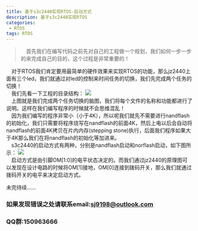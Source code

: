 ```yaml
---
title: 基于s3c2440实现RTOS-启动方式
description: 基于s3c2440实现RTOS
categories:
 - RTOS
tags: RTOS
---
```

>&emsp;首先我们在编写代码之前先对自己的工程做一个规划，我们如何一步一步的来完成自己的目的，这个过程是非常重要的！
  
&emsp;对于RTOS我们肯定要用最简单的硬件效果来实现RTOS的功能，那么jz2440上面有三个led，我们就通过对led的控制来时间任务的切换，我们先完成两个任务的切换！  
&emsp;我们先看一下工程的目录结构：
![](https://i.imgur.com/UWQJib4.png)  
&emsp;上图就是我们完成两个任务切换的脑图，我们将每个文件的名称和功能都进行了说明。这样在我们编写程序的时候就不会思维混乱！  
&emsp;因为我们编写的程序非常小（小于4K），所以呢我们就先不需要进行nandflash的初始化，我们只需要将程序烧写在nandflash的前面4K，然后上电以后会自动将nandflash的前面4K拷贝在片内内存(stepping stone)执行，后面我们程序如果大于4K那么我们在将nandflash的初始化等加进来。  
&emsp;s3c2440的启动方式有两种，分别是nandflash启动和norflash启动，如下图所示：
![](https://i.imgur.com/FUKGIrs.png)  
&emsp;启动方式是由引脚OM[1:0]的电平状态决定的。而我们通过jz2440的原理图可以发现在设计电路的时候将OM[1]接地，OM[0]连接到拨码开关，那么我们就通过拨码开关的电平来决定启动方式。




未完待续......

### 如果发现错误之处请联系email:sj9198@outlook.com
### QQ群:150963666